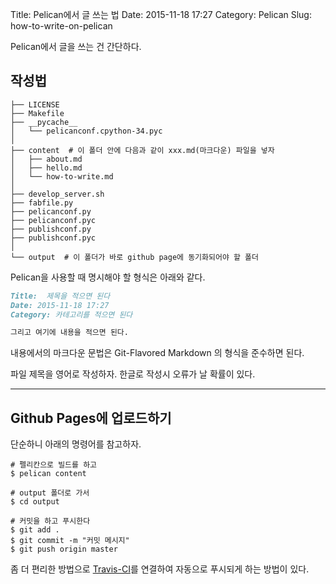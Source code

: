 Title:  Pelican에서 글 쓰는 법
Date: 2015-11-18 17:27
Category: Pelican
Slug: how-to-write-on-pelican

Pelican에서 글을 쓰는 건 간단하다.

## 작성법

```shell
├── LICENSE
├── Makefile
├── __pycache__
│   └── pelicanconf.cpython-34.pyc
│
├── content  # 이 폴더 안에 다음과 같이 xxx.md(마크다운) 파일을 넣자
│   ├── about.md
│   ├── hello.md
│   └── how-to-write.md
│
├── develop_server.sh
├── fabfile.py
├── pelicanconf.py
├── pelicanconf.pyc
├── publishconf.py
├── publishconf.pyc
│
└── output  # 이 폴더가 바로 github page에 동기화되어야 할 폴더
```

Pelican을 사용할 때 명시해야 할 형식은 아래와 같다.

```markdown
Title:  제목을 적으면 된다
Date: 2015-11-18 17:27
Category: 카테고리를 적으면 된다

그리고 여기에 내용을 적으면 된다.
```

내용에서의 마크다운 문법은 Git-Flavored Markdown  의 형식을 준수하면 된다.

파일 제목을 영어로 작성하자. 한글로 작성시 오류가 날 확률이 있다.

---
## Github Pages에 업로드하기

단순하니 아래의 명령어를 참고하자.

```shell
# 펠리칸으로 빌드를 하고
$ pelican content

# output 폴더로 가서
$ cd output

# 커밋을 하고 푸시한다
$ git add .
$ git commit -m "커밋 메시지"
$ git push origin master
```

좀 더 편리한 방법으로 [Travis-CI](travis-ci>)를 연결하여 자동으로 푸시되게 하는 방법이 있다.